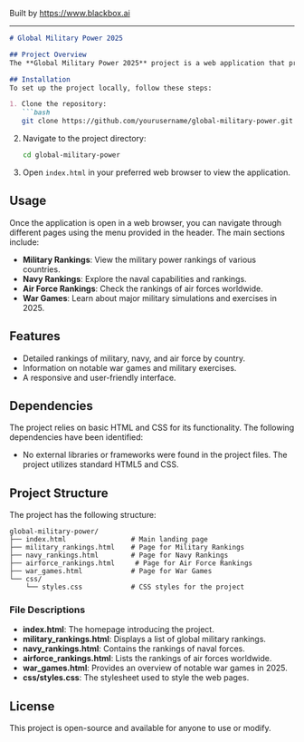 
Built by https://www.blackbox.ai

---

```markdown
# Global Military Power 2025

## Project Overview
The **Global Military Power 2025** project is a web application that provides comprehensive information about military power around the world. It features rankings of the military, navy, and air force capabilities of various countries, as well as detailed insights into notable war games and military simulations for the year 2025.

## Installation
To set up the project locally, follow these steps:

1. Clone the repository:
   ```bash
   git clone https://github.com/yourusername/global-military-power.git
   ```

2. Navigate to the project directory:
   ```bash
   cd global-military-power
   ```

3. Open `index.html` in your preferred web browser to view the application.

## Usage
Once the application is open in a web browser, you can navigate through different pages using the menu provided in the header. The main sections include:

- **Military Rankings**: View the military power rankings of various countries.
- **Navy Rankings**: Explore the naval capabilities and rankings.
- **Air Force Rankings**: Check the rankings of air forces worldwide.
- **War Games**: Learn about major military simulations and exercises in 2025.

## Features
- Detailed rankings of military, navy, and air force by country.
- Information on notable war games and military exercises.
- A responsive and user-friendly interface.

## Dependencies
The project relies on basic HTML and CSS for its functionality. The following dependencies have been identified:

- No external libraries or frameworks were found in the project files. The project utilizes standard HTML5 and CSS.

## Project Structure
The project has the following structure:

```
global-military-power/
├── index.html                # Main landing page
├── military_rankings.html    # Page for Military Rankings
├── navy_rankings.html        # Page for Navy Rankings
├── airforce_rankings.html     # Page for Air Force Rankings
├── war_games.html            # Page for War Games
└── css/
    └── styles.css            # CSS styles for the project
```

### File Descriptions
- **index.html**: The homepage introducing the project.
- **military_rankings.html**: Displays a list of global military rankings.
- **navy_rankings.html**: Contains the rankings of naval forces.
- **airforce_rankings.html**: Lists the rankings of air forces worldwide.
- **war_games.html**: Provides an overview of notable war games in 2025.
- **css/styles.css**: The stylesheet used to style the web pages.

## License
This project is open-source and available for anyone to use or modify.
```